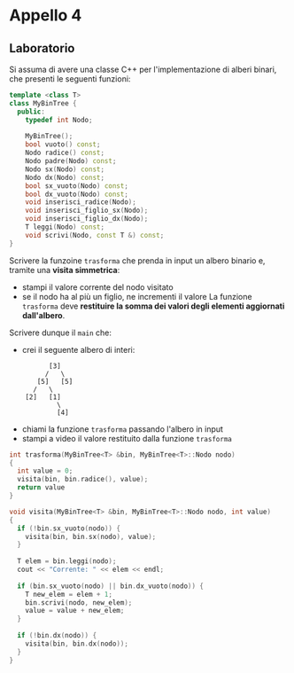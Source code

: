 # Appello 4

## Laboratorio

Si assuma di avere una classe C++ per l'implementazione di alberi binari, che presenti le seguenti funzioni:

```cpp
template <class T>
class MyBinTree {
  public:
    typedef int Nodo;
    
    MyBinTree();
    bool vuoto() const;
    Nodo radice() const;
    Nodo padre(Nodo) const;
    Nodo sx(Nodo) const;
    Nodo dx(Nodo) const;
    bool sx_vuoto(Nodo) const;
    bool dx_vuoto(Nodo) const;
    void inserisci_radice(Nodo);
    void inserisci_figlio_sx(Nodo);
    void inserisci_figlio_dx(Nodo);
    T leggi(Nodo) const;
    void scrivi(Nodo, const T &) const;
}
```

Scrivere la funzoine `trasforma` che prenda in input un albero binario e, tramite una **visita simmetrica**:
- stampi il valore corrente del nodo visitato
- se il nodo ha al più un figlio, ne incrementi il valore
La funzione `trasforma` deve **restituire la somma dei valori degli elementi aggiornati dall'albero**.

Scrivere dunque il `main` che:
- crei il seguente albero di interi:

```
          [3]
         /   \
       [5]   [5]
      /   \
    [2]   [1]
            \
            [4]
```

- chiami la funzione `trasforma` passando l'albero in input
- stampi a video il valore restituito dalla funzione `trasforma`

```cpp
int trasforma(MyBinTree<T> &bin, MyBinTree<T>::Nodo nodo)
{
  int value = 0;
  visita(bin, bin.radice(), value);
  return value
}

void visita(MyBinTree<T> &bin, MyBinTree<T>::Nodo nodo, int value)
{ 
  if (!bin.sx_vuoto(nodo)) {
    visita(bin, bin.sx(nodo), value);
  }
  
  T elem = bin.leggi(nodo);
  cout << "Corrente: " << elem << endl;
  
  if (bin.sx_vuoto(nodo) || bin.dx_vuoto(nodo)) {
    T new_elem = elem + 1;
    bin.scrivi(nodo, new_elem);
    value = value + new_elem;
  }
  
  if (!bin.dx(nodo)) {
    visita(bin, bin.dx(nodo));
  }
}
```
